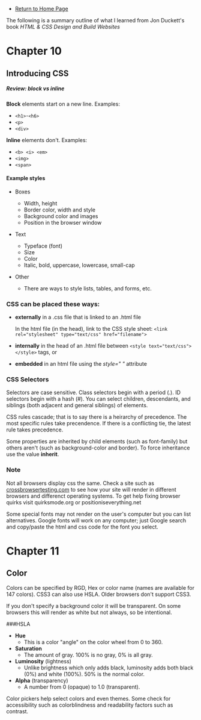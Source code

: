 - [Return to Home Page](/README.md)

The following is a summary outline of what I learned from Jon Duckett's book _*HTML & CSS Design and Build Websites*_

# Chapter 10
## Introducing CSS

##### Review: block vs inline
**Block** elements start on a new line. Examples:
* `<h1>`-`<h6>`
* `<p>`
* `<div>`

**Inline** elements don't. Examples:
* `<b> <i> <em>`
* `<img>`
* `<span>`

#### Example styles
* Boxes
     * Width, height
     * Border color, width and style
     * Background color and images
     * Position in the browser window
* Text
  * Typeface (font)
  * Size
  * Color
  * Italic, bold, uppercase, lowercase, small-cap
  
* Other
  * There are ways to style lists, tables, and forms, etc.

### CSS can be placed these ways:
* __externally__ in a .css file that is linked to an .html file

  In the html file (in the head), link to the CSS style sheet: `<link rel="stylesheet" type="text/css" href="filename">`
* __internally__ in the head of an .html file between `<style text="text/css"></style>` tags, or
* __embedded__ in an html file using the _style=" "_ attribute

### CSS Selectors

Selectors are case sensitive. Class selectors begin with a period (.). ID selectors begin with a hash (#). You can select children, descendants, and siblings (both adjacent and general siblings) of elements.

CSS rules cascade; that is to say there is a heirarchy of precedence. The most specific rules take precendence. If there is a conflicting tie, the latest rule takes precedence. 

Some properties are inherited by child elements (such as font-family) but others aren't (such as background-color and border). To force inheritance use the value **inherit**.

### Note

Not all browsers display css the same. Check a site such as [crossbrowsertesting.com](https://app.crossbrowsertesting.com/login) to see how your site will render in different browsers and differenct operating systems. To get help fixing browser quirks visit quirksmode.org or positioniseverything.net 

Some special fonts may not render on the user's computer but you can list alternatives. Google fonts will work on any computer; just Google search and copy/paste the html and css code for the font you select.

# Chapter 11
## Color

Colors can be specified by RGD, Hex or color name (names are available for 147 colors). CSS3 can also use HSLA. Older browsers don't support CSS3.

If you don't specify a background color it will be transparent. On some browsers this will render as white but not always, so be intentional.

###HSLA
* **Hue**
  * This is a color "angle" on the color wheel from 0 to 360.
* **Saturation**
  * The amount of gray. 100% is no gray, 0% is all gray.
* **Luminosity** (lightness)
  * Unlike brightness which only adds black, luminosity adds both black (0%) and white (100%). 50% is the normal color.
* **Alpha** (transparency)
  * A number from 0 (opaque) to 1.0 (transparent).
  
Color pickers help select colors and even themes. Some check for accessibility such as colorblindness and readability factors such as contrast.
